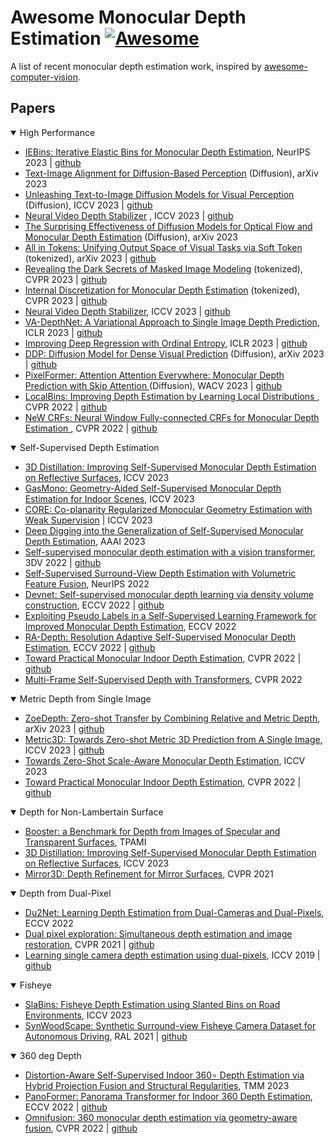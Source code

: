 # Awesome Monocular Depth Estimation [![Awesome](https://cdn.rawgit.com/sindresorhus/awesome/d7305f38d29fed78fa85652e3a63e154dd8e8829/media/badge.svg)](https://github.com/sindresorhus/awesome)
A list of recent monocular depth estimation work, inspired by [awesome-computer-vision](https://github.com/jbhuang0604/awesome-computer-vision).


## Papers

<details open>
<summary>High Performance </summary>

- [IEBins: Iterative Elastic Bins for Monocular Depth Estimation](https://github.com/ShuweiShao/IEBins), NeurIPS 2023 | [github](https://github.com/ShuweiShao/IEBins) 
- [Text-Image Alignment for Diffusion-Based Perception](http://www.vision.caltech.edu/tadp/) (Diffusion), arXiv 2023
- [Unleashing Text-to-Image Diffusion Models for Visual Perception](https://vpd.ivg-research.xyz/) (Diffusion), ICCV 2023 | [github](https://github.com/wl-zhao/VPD)
- [Neural Video Depth Stabilizer](https://github.com/raymondwang987/nvds) , ICCV 2023 | [github](https://github.com/raymondwang987/nvds) 
- [The Surprising Effectiveness of Diffusion Models for Optical Flow and Monocular Depth Estimation](https://diffusion-vision.github.io/) (Diffusion), arXiv 2023 
- [All in Tokens: Unifying Output Space of Visual Tasks via Soft Token](https://github.com/swintransformer/ait) (tokenized), arXiv 2023 | [github](https://github.com/swintransformer/ait) 
- [Revealing the Dark Secrets of Masked Image Modeling](http://www.computationalimaging.org/publications/automatic-integration/) (tokenized), CVPR 2023 | [github](https://github.com/SwinTransformer/MIM-Depth-Estimation) 
- [Internal Discretization for Monocular Depth Estimation](https://www.vis.xyz/pub/idisc/) (tokenized), CVPR 2023 | [github](https://github.com/SysCV/idisc) 
- [Neural Video Depth Stabilizer](https://raymondwang987.github.io/NVDS/), ICCV 2023 | [github](https://github.com/raymondwang987/nvds) 
- [VA-DepthNet: A Variational Approach to Single Image Depth Prediction](https://github.com/cnexah/va-depthnet), ICLR 2023 | [github](https://github.com/cnexah/va-depthnet) 
- [Improving Deep Regression with Ordinal Entropy](https://github.com/needylove/ordinalentropy), ICLR 2023 | [github](https://github.com/needylove/ordinalentropy) 
- [DDP: Diffusion Model for Dense Visual Prediction](https://github.com/jiyuanfeng/ddp) (Diffusion), arXiv 2023 | [github](https://github.com/jiyuanfeng/ddp) 
- [PixelFormer: Attention Attention Everywhere: Monocular Depth Prediction with Skip Attention
](https://github.com/ashutosh1807/pixelformer) (Diffusion), WACV 2023 | [github](https://github.com/ashutosh1807/pixelformer) 
- [LocalBins: Improving Depth Estimation by Learning Local Distributions
](https://github.com/shariqfarooq123/localbins), CVPR 2022 | [github](https://github.com/shariqfarooq123/localbins) 
- [NeW CRFs: Neural Window Fully-connected CRFs for Monocular Depth Estimation
](https://weihaosky.github.io/newcrfs/), CVPR 2022 | [github](https://github.com/aliyun/NeWCRFs) 

</details>

<details open>
<summary>Self-Supervised Depth Estimation</summary>

- [3D Distillation: Improving Self-Supervised Monocular Depth Estimation on Reflective Surfaces](https://openaccess.thecvf.com/content/ICCV2023/papers/Shi_3D_Distillation_Improving_Self-Supervised_Monocular_Depth_Estimation_on_Reflective_Surfaces_ICCV_2023_paper.pdf), ICCV 2023
- [GasMono: Geometry-Aided Self-Supervised Monocular Depth Estimation for Indoor Scenes](https://openaccess.thecvf.com/content/ICCV2023/papers/Zhao_GasMono_Geometry-Aided_Self-Supervised_Monocular_Depth_Estimation_for_Indoor_Scenes_ICCV_2023_paper.pdf), ICCV 2023
- [CORE: Co-planarity Regularized Monocular Geometry Estimation with Weak Supervision](https://openaccess.thecvf.com/content/ICCV2023/papers/Li_CORE_Co-planarity_Regularized_Monocular_Geometry_Estimation_with_Weak_Supervision_ICCV_2023_paper.pdf) | ICCV 2023
- [Deep Digging into the Generalization of Self-Supervised Monocular Depth Estimation](https://arxiv.org/abs/2205.11083), AAAI 2023
- [Self-supervised monocular depth estimation with a vision transformer](https://arxiv.org/abs/2208.03543), 3DV 2022 | [github](https://github.com/zxcqlf/MonoViT)
- [Self-Supervised Surround-View Depth Estimation with Volumetric Feature Fusion](https://openreview.net/forum?id=0PfIQs-ttQQ), NeurIPS 2022
- [Devnet: Self-supervised monocular depth learning via density volume construction](https://arxiv.org/abs/2209.06351), ECCV 2022 | [github](https://github.com/kaichen-z/DevNet)
- [Exploiting Pseudo Labels in a Self-Supervised Learning Framework for
Improved Monocular Depth Estimation](https://openaccess.thecvf.com/content/CVPR2022/papers/Petrovai_Exploiting_Pseudo_Labels_in_a_Self-Supervised_Learning_Framework_for_Improved_CVPR_2022_paper.pdf), ECCV 2022
- [RA-Depth: Resolution Adaptive Self-Supervised Monocular Depth Estimation](https://arxiv.org/abs/2207.11984), ECCV 2022 | [github](https://github.com/hmhemu/RA-Depth)
- [Toward Practical Monocular Indoor Depth Estimation](https://distdepth.github.io/), CVPR 2022 | [github](https://github.com/facebookresearch/DistDepth)
- [Multi-Frame Self-Supervised Depth with Transformers](https://arxiv.org/abs/2204.07616), CVPR 2022
</details>

<details open>
<summary>Metric Depth from Single Image</summary>

- [ZoeDepth: Zero-shot Transfer by Combining Relative and Metric Depth](https://github.com/isl-org/ZoeDepth), arXiv 2023 | [github](https://github.com/isl-org/ZoeDepth)
- [Metric3D: Towards Zero-shot Metric 3D Prediction from A Single Image](https://github.com/YvanYin/Metric3D), ICCV 2023 | [github](https://github.com/YvanYin/Metric3D)
- [Towards Zero-Shot Scale-Aware Monocular Depth Estimation](https://sites.google.com/view/tri-zerodepth), ICCV 2023
- [Toward Practical Monocular Indoor Depth Estimation](https://distdepth.github.io/), CVPR 2022 | [github](https://github.com/facebookresearch/DistDepth)

</details>

<details open>
<summary>Depth for Non-Lambertain Surface</summary>

- [Booster: a Benchmark for Depth from Images of Specular and Transparent Surfaces](https://arxiv.org/abs/2301.08245), TPAMI
- [3D Distillation: Improving Self-Supervised Monocular Depth Estimation on Reflective Surfaces](https://openaccess.thecvf.com/content/ICCV2023/papers/Shi_3D_Distillation_Improving_Self-Supervised_Monocular_Depth_Estimation_on_Reflective_Surfaces_ICCV_2023_paper.pdf), ICCV 2023
- [Mirror3D: Depth Refinement for Mirror Surfaces](https://3dlg-hcvc.github.io/mirror3d), CVPR 2021
</details>

<details open>
<summary>Depth from Dual-Pixel</summary>

- [Du2Net: Learning Depth Estimation from Dual-Cameras and Dual-Pixels](https://augmentedperception.github.io/du2net/), ECCV 2022
- [Dual pixel exploration: Simultaneous depth estimation and image restoration](https://github.com/panpanfei/Dual-Pixel-Exploration-Simultaneous-Depth-Estimation-and-Image-Restoration), CVPR 2021 | [github](https://github.com/panpanfei/Dual-Pixel-Exploration-Simultaneous-Depth-Estimation-and-Image-Restoration)
- [Learning single camera depth estimation using dual-pixels](https://github.com/google-research/google-research/blob/master/dual_pixels/README.md), ICCV 2019 | [github](https://github.com/google-research/google-research/blob/master/dual_pixels/README.md)

</details>

<details open>
<summary>Fisheye</summary>


- [SlaBins: Fisheye Depth Estimation using Slanted Bins on Road Environments](https://syniez.github.io/SlaBins/), ICCV 2023
- [SynWoodScape: Synthetic Surround-view Fisheye Camera Dataset for Autonomous Driving](https://github.com/valeoai/WoodScape), RAL 2021 | [github](https://github.com/valeoai/WoodScape)
</details>

<details open>
<summary>360 deg Depth</summary>

- [Distortion-Aware Self-Supervised Indoor 360∘ Depth Estimation via Hybrid Projection Fusion and Structural Regularities](https://arxiv.org/abs/2204.01027), TMM 2023
- [PanoFormer: Panorama Transformer for Indoor 360 Depth Estimation](https://arxiv.org/abs/2203.09283), ECCV 2022 | [github](https://github.com/zhijieshen-bjtu/PanoFormer)
- [Omnifusion: 360 monocular depth estimation via geometry-aware fusion](https://arxiv.org/abs/2203.00838), CVPR 2022 | [github](https://github.com/yuyanli0831/OmniFusion)

</details>

